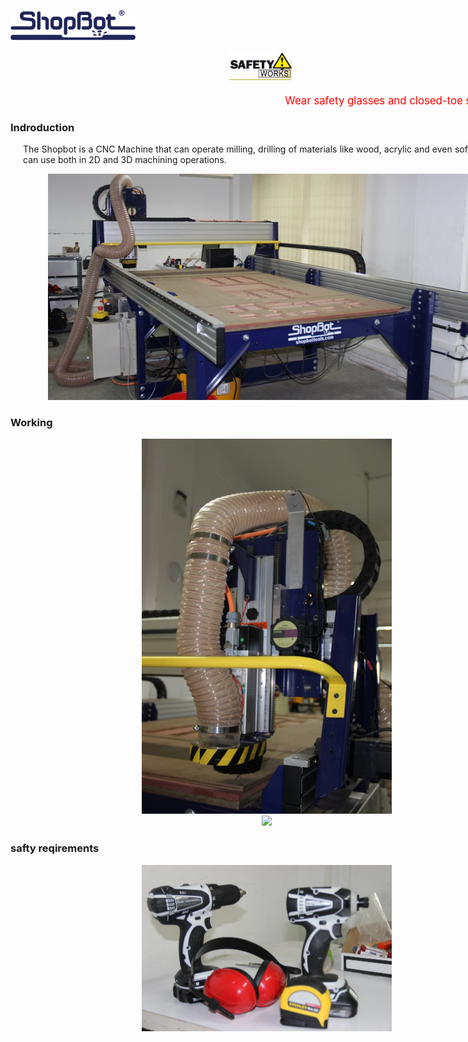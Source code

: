 <div style="width:800px; margin:0 auto;">

<img src="img/shopbot/shopbot.png" width= "200"/> <center><img src="img/shopbot/safety.png" width= "100"/></center>

<div align="right" style="margin-right:3%"><font color="red"><big>Wear safety glasses and closed-toe shoes</big></font>
</div>

### Indroduction
<div align="justify" style="margin-left:2.5%" style="margin-right:3%">

The Shopbot is a CNC Machine that can operate milling, drilling of materials like wood, acrylic and even soft metals. it can use both in 2D and 3D machining operations.

<center><img src="img/shopbot/1.JPG" width= "700"/></center>


</div>

### Working
<div align="justify" style="margin-left:2.5%" style="margin-right:3%">


<center><img src="img/shopbot/3.JPG" width= "400"/></center>


<center><img src="img/shopbot/5.JPG" width= "400"/></center>
</div>

### safty reqirements
<div align="justify" style="margin-left:2.5%" style="margin-right:3%">


<center><img src="img/shopbot/4.JPG" width= "400"/></center>
</div>

</div>